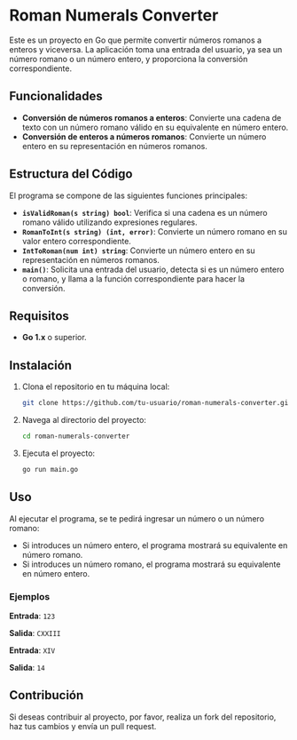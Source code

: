 # Roman Numerals Converter

Este es un proyecto en Go que permite convertir números romanos a enteros y viceversa. La aplicación toma una entrada del usuario, ya sea un número romano o un número entero, y proporciona la conversión correspondiente.

## Funcionalidades

- **Conversión de números romanos a enteros**: Convierte una cadena de texto con un número romano válido en su equivalente en número entero.
- **Conversión de enteros a números romanos**: Convierte un número entero en su representación en números romanos.

## Estructura del Código

El programa se compone de las siguientes funciones principales:

- **`isValidRoman(s string) bool`**: Verifica si una cadena es un número romano válido utilizando expresiones regulares.
- **`RomanToInt(s string) (int, error)`**: Convierte un número romano en su valor entero correspondiente.
- **`IntToRoman(num int) string`**: Convierte un número entero en su representación en números romanos.
- **`main()`**: Solicita una entrada del usuario, detecta si es un número entero o romano, y llama a la función correspondiente para hacer la conversión.

## Requisitos

- **Go 1.x** o superior.

## Instalación

1. Clona el repositorio en tu máquina local:

   ```bash
   git clone https://github.com/tu-usuario/roman-numerals-converter.git
   ```

2. Navega al directorio del proyecto:

   ```bash
   cd roman-numerals-converter
   ```

3. Ejecuta el proyecto:

   ```bash
   go run main.go
   ```

## Uso

Al ejecutar el programa, se te pedirá ingresar un número o un número romano:

- Si introduces un número entero, el programa mostrará su equivalente en número romano.
- Si introduces un número romano, el programa mostrará su equivalente en número entero.

### Ejemplos

**Entrada**: `123`

**Salida**: `CXXIII`

**Entrada**: `XIV`

**Salida**: `14`

## Contribución

Si deseas contribuir al proyecto, por favor, realiza un fork del repositorio, haz tus cambios y envía un pull request.
